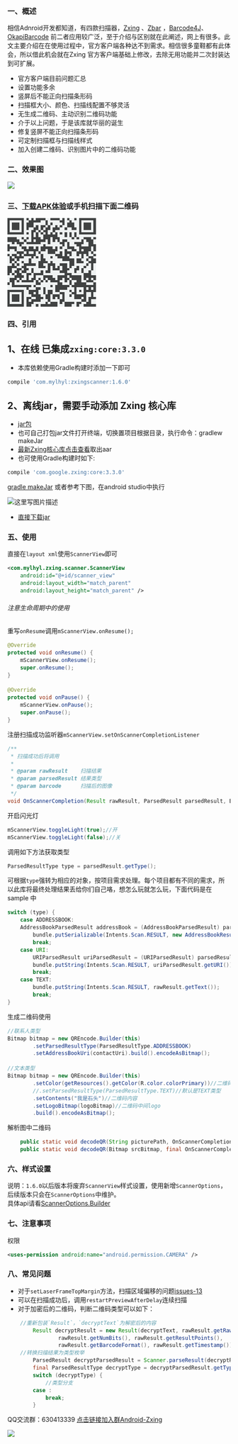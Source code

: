### 一、概述

相信Adnroid开发都知道，有四款扫描器，[Zxing](https://github.com/zxing/zxing) 、[Zbar](https://github.com/zbar/zbar) ，[Barcode4J](https://sourceforge.net/projects/barcode4j/files/)、[OkapiBarcode](https://github.com/woo-j/OkapiBarcode) 前二者应用较广泛，至于介绍与区别就在此阐述，网上有很多。此文主要介绍在在使用过程中，官方客户端各种达不到需求。相信很多童鞋都有此体会，所以借此机会就在Zxing 官方客户端基础上修改，去除无用功能并二次封装达到可扩展。
- 官方客户端目前问题汇总
 - 设置功能多余
 - 竖屏后不能正向扫描条形码
 - 扫描框大小、颜色、扫描线配置不够灵活
 - 无生成二维码、主动识别二维码功能
- 介于以上问题，于是该库就华丽的诞生
 - 修复竖屏不能正向扫描条形码
 - 可定制扫描框与扫描线样式
 - 加入创建二维码、识别图片中的二维码功能
  
### 二、效果图
<img src="preview/gif.gif" width="240px"/>

### 三、[下载APK体验](https://fir.im/yv7k)或手机扫描下面二维码

<img src="preview/qrdown.png"/>

### 四、引用

## 1、在线 已集成`zxing:core:3.3.0`
- 本库依赖使用Gradle构建时添加一下即可

```javascript
compile 'com.mylhyl:zxingscanner:1.6.0'
```

## 2、离线jar，需要手动添加 Zxing 核心库
- [jar包](https://github.com/mylhyl/Android-Zxing/tree/master/preview/lib)
- 也可自己打包jar文件打开终端，切换置项目根据目录，执行命令：gradlew makeJar
- [最新Zxing核心库点击查看](http://jcenter.bintray.com/com/google/zxing/core/)取出aar
- 也可使用Gradle构建时如下:

```javascript
compile 'com.google.zxing:core:3.3.0'
```
 
[gradle makeJar](http://blog.csdn.net/hupei/article/details/51886221) 或者参考下图，在android studio中执行

![这里写图片描述](http://img.blog.csdn.net/20160711135615587)

- [直接下载jar](preview)

### 五、使用
直接在`layout xml`使用`ScannerView`即可

```xml
<com.mylhyl.zxing.scanner.ScannerView
    android:id="@+id/scanner_view"
    android:layout_width="match_parent"
    android:layout_height="match_parent" />
```

###### 注意生命周期中的使用
重写`onResume`调用`mScannerView.onResume();`

```java
@Override
protected void onResume() {
    mScannerView.onResume();
    super.onResume();
}

@Override
protected void onPause() {
    mScannerView.onPause();
    super.onPause();
}
```

注册扫描成功监听器`mScannerView.setOnScannerCompletionListener`

```java
/**
 * 扫描成功后将调用
 *
 * @param rawResult    扫描结果
 * @param parsedResult 结果类型
 * @param barcode      扫描后的图像
 */
void OnScannerCompletion(Result rawResult, ParsedResult parsedResult, Bitmap barcode);
```

开启闪光灯
```java
mScannerView.toggleLight(true);//开
mScannerView.toggleLight(false);//关

```

调用如下方法获取类型

```java
ParsedResultType type = parsedResult.getType();
```

可根据`type`强转为相应的对象，按项目需求处理。每个项目都有不同的需求，所以此库将最终处理结果丢给你们自己咯，想怎么玩就怎么玩，下面代码是在 sample 中

```java
switch (type) {
    case ADDRESSBOOK:
	AddressBookParsedResult addressBook = (AddressBookParsedResult) parsedResult;
        bundle.putSerializable(Intents.Scan.RESULT, new AddressBookResult(addressBook));
        break;
    case URI:
        URIParsedResult uriParsedResult = (URIParsedResult) parsedResult;
        bundle.putString(Intents.Scan.RESULT, uriParsedResult.getURI());
        break;
    case TEXT:
        bundle.putString(Intents.Scan.RESULT, rawResult.getText());
        break;
}
```

生成二维码使用

```java
//联系人类型
Bitmap bitmap = new QREncode.Builder(this)
        .setParsedResultType(ParsedResultType.ADDRESSBOOK)
        .setAddressBookUri(contactUri).build().encodeAsBitmap();

//文本类型
Bitmap bitmap = new QREncode.Builder(this)
        .setColor(getResources().getColor(R.color.colorPrimary))//二维码颜色
        //.setParsedResultType(ParsedResultType.TEXT)//默认是TEXT类型
        .setContents("我是石头")//二维码内容
        .setLogoBitmap(logoBitmap)//二维码中间logo
        .build().encodeAsBitmap();

```
解析图中二维码

```java
    public static void decodeQR(String picturePath, OnScannerCompletionListener listener);
    public static void decodeQR(Bitmap srcBitmap, final OnScannerCompletionListener listener)
```

### 六、样式设置
说明：`1.6.0`以后版本将废弃`ScannerView`样式设置，使用新增`ScannerOptions`，后续版本只会在`ScannerOptions`中维护。  
具体api请看[ScannerOptions.Builder](https://github.com/mylhyl/Android-Zxing/blob/master/zxingscanner/src/main/java/com/mylhyl/zxing/scanner/ScannerOptions.java)

### 七、注意事项
权限
```xml
<uses-permission android:name="android.permission.CAMERA" />
```

### 八、常见问题
* 对于`setLaserFrameTopMargin`方法，扫描区域偏移的问题[issues-13](https://github.com/mylhyl/Android-Zxing/issues/13)  
* 可以在扫描成功后，调用`restartPreviewAfterDelay`连续扫描  
* 对于加密后的二维码，判断二维码类型可以如下：
```java
	//重新包装`Result`，`decryptText`为解密后的内容
        Result decryptResult = new Result(decryptText, rawResult.getRawBytes(),
                rawResult.getNumBits(), rawResult.getResultPoints(), 
                rawResult.getBarcodeFormat(), rawResult.getTimestamp());
	//转换扫描结果为类型枚举
        ParsedResult decryptParsedResult = Scanner.parseResult(decryptResult);
        final ParsedResultType decryptType = decryptParsedResult.getType();
        switch (decryptType) {
            //类型分支
	    case :
	    	break;
        }
```

QQ交流群：630413339 [点击链接加入群Android-Zxing](https://jq.qq.com/?_wv=1027&k=4BR729O)

<img src="preview/qrcode.png"/>
